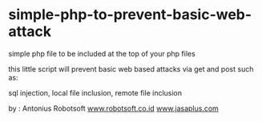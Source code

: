 # simple-php-to-prevent-basic-web-attack
simple php file to be included at the top of your php files


this little script will prevent basic web based attacks via get and post such as:

sql injection, local file inclusion, remote file inclusion

by : Antonius Robotsoft
www.robotsoft.co.id
www.jasaplus.com
